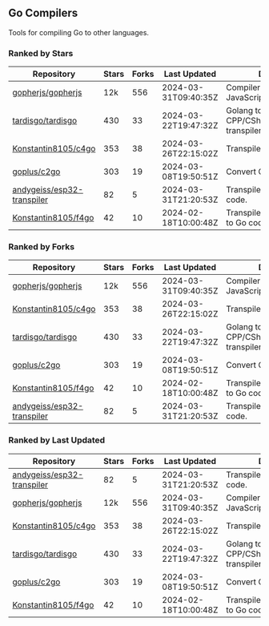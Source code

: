 ## Go Compilers

Tools for compiling Go to other languages.

### Ranked by Stars

| Repository | Stars | Forks | Last Updated | Description | 
|------------|-------|-------|--------------|-------------|
| [gopherjs/gopherjs](https://github.com/gopherjs/gopherjs) | 12k | 556 | 2024-03-31T09:40:35Z |  Compiler from Go to JavaScript. |
| [tardisgo/tardisgo](https://github.com/tardisgo/tardisgo) | 430 | 33 | 2024-03-22T19:47:32Z |  Golang to Haxe to CPP/CSharp/Java/JavaScript transpiler. |
| [Konstantin8105/c4go](https://github.com/Konstantin8105/c4go) | 353 | 38 | 2024-03-26T22:15:02Z |  Transpile C code to Go code. |
| [goplus/c2go](https://github.com/goplus/c2go) | 303 | 19 | 2024-03-08T19:50:51Z |  Convert C code to Go code. |
| [andygeiss/esp32-transpiler](https://github.com/andygeiss/esp32-transpiler) | 82 | 5 | 2024-03-31T21:20:53Z |  Transpile Go into Arduino code. |
| [Konstantin8105/f4go](https://github.com/Konstantin8105/f4go) | 42 | 10 | 2024-02-18T10:00:48Z |  Transpile FORTRAN 77 code to Go code. |

### Ranked by Forks

| Repository | Stars | Forks | Last Updated | Description | 
|------------|-------|-------|--------------|-------------|
| [gopherjs/gopherjs](https://github.com/gopherjs/gopherjs) | 12k | 556 | 2024-03-31T09:40:35Z |  Compiler from Go to JavaScript. |
| [Konstantin8105/c4go](https://github.com/Konstantin8105/c4go) | 353 | 38 | 2024-03-26T22:15:02Z |  Transpile C code to Go code. |
| [tardisgo/tardisgo](https://github.com/tardisgo/tardisgo) | 430 | 33 | 2024-03-22T19:47:32Z |  Golang to Haxe to CPP/CSharp/Java/JavaScript transpiler. |
| [goplus/c2go](https://github.com/goplus/c2go) | 303 | 19 | 2024-03-08T19:50:51Z |  Convert C code to Go code. |
| [Konstantin8105/f4go](https://github.com/Konstantin8105/f4go) | 42 | 10 | 2024-02-18T10:00:48Z |  Transpile FORTRAN 77 code to Go code. |
| [andygeiss/esp32-transpiler](https://github.com/andygeiss/esp32-transpiler) | 82 | 5 | 2024-03-31T21:20:53Z |  Transpile Go into Arduino code. |

### Ranked by Last Updated

| Repository | Stars | Forks | Last Updated | Description | 
|------------|-------|-------|--------------|-------------|
| [andygeiss/esp32-transpiler](https://github.com/andygeiss/esp32-transpiler) | 82 | 5 | 2024-03-31T21:20:53Z |  Transpile Go into Arduino code. |
| [gopherjs/gopherjs](https://github.com/gopherjs/gopherjs) | 12k | 556 | 2024-03-31T09:40:35Z |  Compiler from Go to JavaScript. |
| [Konstantin8105/c4go](https://github.com/Konstantin8105/c4go) | 353 | 38 | 2024-03-26T22:15:02Z |  Transpile C code to Go code. |
| [tardisgo/tardisgo](https://github.com/tardisgo/tardisgo) | 430 | 33 | 2024-03-22T19:47:32Z |  Golang to Haxe to CPP/CSharp/Java/JavaScript transpiler. |
| [goplus/c2go](https://github.com/goplus/c2go) | 303 | 19 | 2024-03-08T19:50:51Z |  Convert C code to Go code. |
| [Konstantin8105/f4go](https://github.com/Konstantin8105/f4go) | 42 | 10 | 2024-02-18T10:00:48Z |  Transpile FORTRAN 77 code to Go code. |

